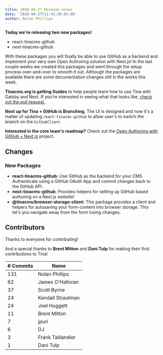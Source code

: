 ```yaml
---
title: 2020-04-27 Release notes
date: '2020-04-27T11:41:30-03:00'
author: Nolan Phillips
---
```

**Today we're releasing two new packages!**

* react-tinacms-github
* next-tinacms-github

With these packages you will finally be able to use GitHub as a backend and implement your very own Open Authoring solution with Next.js! In the last couple weeks we created this packages and went through the setup process over-and-over to smooth it out. Although the packages are available there are some documentation changes still in the works this week.

**Tinacms.org is getting Guides** to help people learn how to use Tina with Gatsby and Next. If you're interested in seeing what that looks like, [check out the pull request.](https://github.com/tinacms/tinacms.org/pull/374)

**Next up for Tina + GitHub is Branching.** The UI is designed and now it's a matter of updating `react-tinacms-github` to allow user's to switch the branch on the `GithubClient`.

**Interested in the core team's roadmap?** Check out the [Open Authoring with GitHub + Next.js](https://github.com/orgs/tinacms/projects/1) project.

## Changes

### New Packages

* **react-tinacms-github:** Use GitHub as the backend for your CMS. Authenticate using a GitHub OAuth App and commit changes back to the GitHub API.
* **next-tinacms-github:** Provides helpers for setting up GitHub based authoring on a Next.js website!
* **@tinacms/browser-storage-client:** This package provides a client and helpers for autosaving your form-content into browser storage. This let's you navigate away from the form losing changes.

## Contributors

Thanks to everyone for contributing!

And a special thanks to **Brent Mitton** and **Dani Tulp** for making their first contributions to Tina!

| # Commits | Name |
| --- | --- |
| 131 | Nolan Phillips |
| 62 | James O'Halloran |
| 37 | Scott Byrne |
| 24 | Kendall Strautman |
| 24 | Joel Huggett |
| 11 | Brent Mitton |
| 7 | jpuri |
| 6 | DJ |
| 3 | Frank Taillandier |
| 1 | Dani Tulp |
